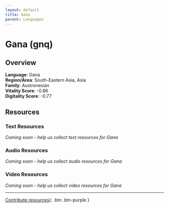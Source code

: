 ```yaml
---
layout: default
title: Gana
parent: Languages
---
```


# Gana (gnq)

## Overview

**Language**: Gana  
**Region/Area**: South-Eastern Asia, Asia  
**Family**: Austronesian  
**Vitality Score**: -0.86  
**Digitality Score**: -0.77  

## Resources

### Text Resources
*Coming soon - help us collect text resources for Gana*

### Audio Resources
*Coming soon - help us collect audio resources for Gana*

### Video Resources
*Coming soon - help us collect video resources for Gana*

---

[Contribute resources](https://fairtrain.github.io/){: .btn .btn-purple }
